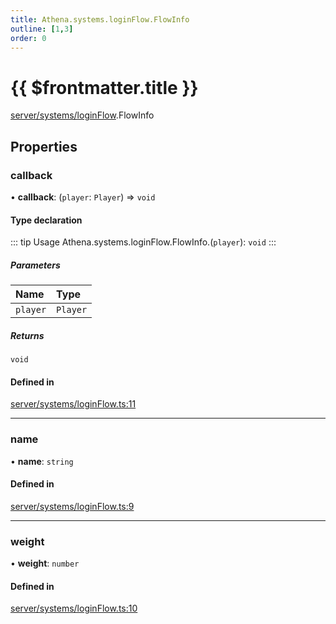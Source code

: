 ```yaml
---
title: Athena.systems.loginFlow.FlowInfo
outline: [1,3]
order: 0
---
```


# {{ $frontmatter.title }}


[server/systems/loginFlow](../modules/server_systems_loginFlow.md).FlowInfo

## Properties

### callback

• **callback**: (`player`: `Player`) => `void`

#### Type declaration

::: tip Usage
Athena.systems.loginFlow.FlowInfo.(`player`): `void`
:::

##### Parameters

| Name | Type |
| :------ | :------ |
| `player` | `Player` |

##### Returns

`void`

#### Defined in

[server/systems/loginFlow.ts:11](https://github.com/Stuyk/altv-athena/blob/fc54439/src/core/server/systems/loginFlow.ts#L11)

___

### name

• **name**: `string`

#### Defined in

[server/systems/loginFlow.ts:9](https://github.com/Stuyk/altv-athena/blob/fc54439/src/core/server/systems/loginFlow.ts#L9)

___

### weight

• **weight**: `number`

#### Defined in

[server/systems/loginFlow.ts:10](https://github.com/Stuyk/altv-athena/blob/fc54439/src/core/server/systems/loginFlow.ts#L10)
